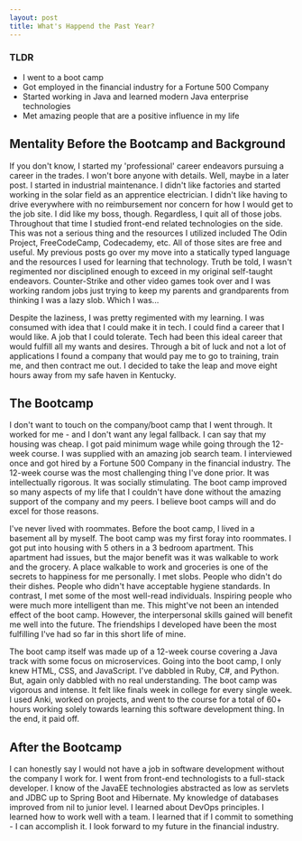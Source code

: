 ```yaml
---
layout: post
title: What's Happend the Past Year?
---
```



### TLDR
* I went to a boot camp
* Got employed in the financial industry for a Fortune 500 Company
* Started working in Java and learned modern Java enterprise technologies
* Met amazing people that are a positive influence in my life

## Mentality Before the Bootcamp and Background

If you don't know, I started my 'professional' career endeavors pursuing a career in the trades. 
I won't bore anyone with details. Well, maybe in a later post. I started in industrial maintenance. I didn't like factories and started working in the solar field as an apprentice electrician. I didn't like having to drive everywhere with no reimbursement nor concern for how I would get to the job site. I did like my boss, though. 
Regardless, I quit all of those jobs. Throughout that time I studied front-end related technologies on the side. 
This was not a serious thing and the resources I utilized included The Odin Project, FreeCodeCamp, Codecademy, etc. 
All of those sites are free and useful. My previous posts go over my move into a statically typed language and the resources 
I used for learning that technology. Truth be told, I wasn't regimented nor disciplined enough to exceed in my original self-taught endeavors. 
Counter-Strike and other video games took over and I was working random jobs just trying to keep my parents and grandparents from thinking 
I was a lazy slob. Which I was...

Despite the laziness, I was pretty regimented with my learning. I was consumed with idea that I could make it in tech. I could find a career that I would like. A job that I could tolerate. Tech had been this ideal career that would fulfill all my wants and desires. Through a bit of luck and not a lot of applications I found a company that would pay me to go to training, train me, and then contract me out. I decided to take the leap and move eight hours away from my safe haven in Kentucky.

## The Bootcamp
I don't want to touch on the company/boot camp that I went through. It worked for me - and I don't want any legal fallback. 
I can say that my housing was cheap. I got paid minimum wage while going through the 12-week course. I was supplied with an amazing job search team. I interviewed once and got hired by a Fortune 500 Company in the financial industry. The 12-week course was the most challenging thing I've done prior. It was intellectually rigorous. It was socially stimulating. The boot camp improved so many aspects of my life that I couldn't have done without the amazing support of the company and my peers. I believe boot camps will and do excel 
for those reasons.

I've never lived with roommates. Before the boot camp, I lived in a basement all by myself. The boot camp was my first foray into roommates. 
I got put into housing with 5 others in a 3 bedroom apartment. This apartment had issues, but the major benefit was it was walkable to work and the grocery. A place walkable to work and groceries is one of the secrets to happiness for me personally. I met slobs. People who didn't do their dishes. People who didn't have acceptable hygiene standards. In contrast, I met some of the most well-read individuals. Inspiring people who were much more intelligent than me. This might've not been an intended effect of the boot camp. However, the interpersonal skills gained will benefit me well into the future. The friendships I developed have been the most fulfilling I've had so far in this short life of mine.

The boot camp itself was made up of a 12-week course covering a Java track with some focus on microservices. Going into the boot camp, I only knew HTML, CSS, and JavaScript. I've dabbled in Ruby, C#, and Python. But, again only dabbled with no real understanding. The boot camp was vigorous and intense. It felt like finals week in college for every single week. I used Anki, worked on projects, and went to the course for a total of 60+ hours working solely towards learning this software development thing. In the end, it paid off.

## After the Bootcamp
I can honestly say I would not have a job in software development without the company I work for. I went from front-end technologists to a full-stack developer. I know of the JavaEE technologies abstracted as low as servlets and JDBC up to Spring Boot and Hibernate. My knowledge of databases improved from nil to junior level. I learned about DevOps principles. I learned how to work well with a team. I learned that if I commit to something - I can accomplish it. I look forward to my future in the financial industry.